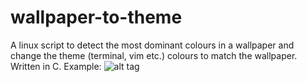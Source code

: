 # wallpaper-to-theme
A linux script to detect the most dominant colours in a wallpaper and change the theme (terminal, vim etc.) colours to match the wallpaper. Written in C. 
Example:
![alt tag](https://github.com/AlbertFaust/wallpaper-to-theme/blob/master/example.jpg)
